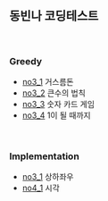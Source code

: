 

## 동빈나 코딩테스트

<br>

### Greedy

- [no3_1](<https://github.com/duoh20/notebook/blob/master/src/ndbCodingTest/chap3/greedy/no3_1.java >) 거스름돈
- [no3_2](<https://github.com/duoh20/notebook/blob/master/src/ndbCodingTest/chap3/greedy/no3_2.java >) 큰수의 법칙
- [no3_3](<https://github.com/duoh20/notebook/blob/master/JavaTest/src/ndbCodingTest/chap3/greedy/no3_3.java>) 숫자 카드 게임
- [no3_4](<https://github.com/duoh20/notebook/blob/master/JavaTest/src/ndbCodingTest/chap3/greedy/no3_4.java>)  1이 될 때까지

<br>

### Implementation
- [no3_1](<https://github.com/duoh20/notebook/blob/master/src/ndbCodingTest/chap4/impl/no4_1.java >) 상하좌우
- [no4_1](<https://github.com/duoh20/notebook/blob/master/src/ndbCodingTest/chap4/impl/no4_2.java >) 시각
